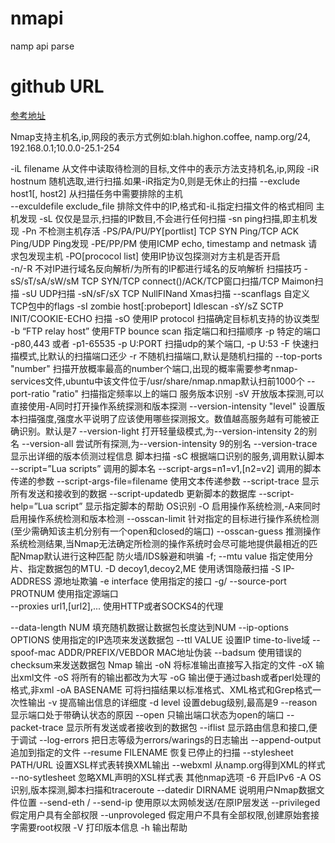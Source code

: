 # nmapi
namp api parse

# github URL

[参考地址](https://blog.csdn.net/m0_37438418/article/details/79837153)

Nmap支持主机名,ip,网段的表示方式例如:blah.highon.coffee, namp.org/24, 192.168.0.1;10.0.0-25.1-254

-iL filename                    从文件中读取待检测的目标,文件中的表示方法支持机名,ip,网段
-iR hostnum                     随机选取,进行扫描.如果-iR指定为0,则是无休止的扫描
--exclude host1[, host2]        从扫描任务中需要排除的主机           
--exculdefile exclude_file      排除文件中的IP,格式和-iL指定扫描文件的格式相同
主机发现
-sL                     仅仅是显示,扫描的IP数目,不会进行任何扫描
-sn                     ping扫描,即主机发现
-Pn                     不检测主机存活
-PS/PA/PU/PY[portlist]  TCP SYN Ping/TCP ACK Ping/UDP Ping发现
-PE/PP/PM               使用ICMP echo, timestamp and netmask 请求包发现主机
-PO[prococol list]      使用IP协议包探测对方主机是否开启   
-n/-R                   不对IP进行域名反向解析/为所有的IP都进行域名的反响解析
扫描技巧
-sS/sT/sA/sW/sM                 TCP SYN/TCP connect()/ACK/TCP窗口扫描/TCP Maimon扫描
-sU                             UDP扫描
-sN/sF/sX                       TCP NullFINand Xmas扫描
--scanflags                     自定义TCP包中的flags
-sI zombie host[:probeport]     Idlescan
-sY/sZ                          SCTP INIT/COOKIE-ECHO 扫描
-sO                             使用IP protocol 扫描确定目标机支持的协议类型
-b “FTP relay host”             使用FTP bounce scan
指定端口和扫描顺序
-p                      特定的端口 -p80,443 或者 -p1-65535
-p U:PORT               扫描udp的某个端口, -p U:53
-F                      快速扫描模式,比默认的扫描端口还少
-r                      不随机扫描端口,默认是随机扫描的
--top-ports "number"    扫描开放概率最高的number个端口,出现的概率需要参考nmap-services文件,ubuntu中该文件位于/usr/share/nmap.nmap默认扫前1000个
--port-ratio "ratio"    扫描指定频率以上的端口
服务版本识别
-sV                             开放版本探测,可以直接使用-A同时打开操作系统探测和版本探测
--version-intensity "level"     设置版本扫描强度,强度水平说明了应该使用哪些探测报文。数值越高服务越有可能被正确识别。默认是7
--version-light                 打开轻量级模式,为--version-intensity 2的别名
--version-all                   尝试所有探测,为--version-intensity 9的别名
--version-trace                 显示出详细的版本侦测过程信息
脚本扫描
-sC                             根据端口识别的服务,调用默认脚本
--script=”Lua scripts”          调用的脚本名
--script-args=n1=v1,[n2=v2]     调用的脚本传递的参数
--script-args-file=filename     使用文本传递参数
--script-trace                  显示所有发送和接收到的数据
--script-updatedb               更新脚本的数据库
--script-help=”Lua script”      显示指定脚本的帮助
OS识别
-O              启用操作系统检测,-A来同时启用操作系统检测和版本检测
--osscan-limit  针对指定的目标进行操作系统检测(至少需确知该主机分别有一个open和closed的端口)
--osscan-guess  推测操作系统检测结果,当Nmap无法确定所检测的操作系统时会尽可能地提供最相近的匹配Nmap默认进行这种匹配
防火墙/IDS躲避和哄骗
-f; --mtu value                 指定使用分片、指定数据包的MTU.
-D decoy1,decoy2,ME             使用诱饵隐蔽扫描
-S IP-ADDRESS                   源地址欺骗
-e interface                    使用指定的接口
-g/ --source-port PROTNUM       使用指定源端口  
--proxies url1,[url2],...       使用HTTP或者SOCKS4的代理 

--data-length NUM               填充随机数据让数据包长度达到NUM
--ip-options OPTIONS            使用指定的IP选项来发送数据包
--ttl VALUE                     设置IP time-to-live域
--spoof-mac ADDR/PREFIX/VEBDOR  MAC地址伪装
--badsum                        使用错误的checksum来发送数据包
Nmap 输出
-oN                     将标准输出直接写入指定的文件
-oX                     输出xml文件
-oS                     将所有的输出都改为大写
-oG                     输出便于通过bash或者perl处理的格式,非xml
-oA BASENAME            可将扫描结果以标准格式、XML格式和Grep格式一次性输出
-v                      提高输出信息的详细度
-d level                设置debug级别,最高是9
--reason                显示端口处于带确认状态的原因
--open                  只输出端口状态为open的端口
--packet-trace          显示所有发送或者接收到的数据包
--iflist                显示路由信息和接口,便于调试
--log-errors            把日志等级为errors/warings的日志输出
--append-output         追加到指定的文件
--resume FILENAME       恢复已停止的扫描
--stylesheet PATH/URL   设置XSL样式表转换XML输出
--webxml                从namp.org得到XML的样式
--no-sytlesheet         忽略XML声明的XSL样式表
其他nmap选项
-6                      开启IPv6
-A                      OS识别,版本探测,脚本扫描和traceroute
--datedir DIRNAME       说明用户Nmap数据文件位置
--send-eth / --send-ip  使用原以太网帧发送/在原IP层发送
--privileged            假定用户具有全部权限
--unprovoleged          假定用户不具有全部权限,创建原始套接字需要root权限
-V                      打印版本信息
-h                      输出帮助